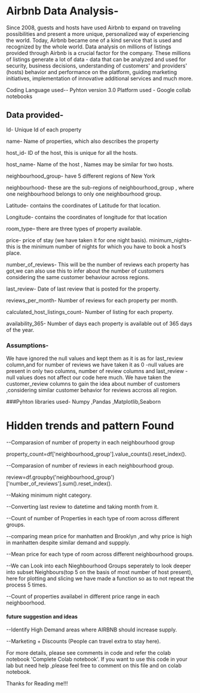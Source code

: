 # Airbnb Data Analysis-

Since 2008, guests and hosts have used Airbnb to expand on traveling possibilities and present a more unique, personalized way of experiencing the world. Today, Airbnb became one of a kind service that is used and recognized by the whole world. Data analysis on millions of listings provided through Airbnb is a crucial factor for the company. These millions of listings generate a lot of data - data that can be analyzed and used for security, business decisions, understanding of customers' and providers' (hosts) behavior and performance on the platform, guiding marketing initiatives, implementation of innovative additional services and much more.

Coding Language used-- Pyhton version 3.0
Platform used - Google collab notebooks

## Data provided-

Id-  Unique Id of each property

name- Name of properties, which also describes the property 

host_id- ID of the host, this is unique for all the hosts.

host_name- Name of the host , Names may be similar for two hosts.

neighbourhood_group-  have 5 different regions of New York

neighbourhood-   these are the sub-regions of neighbourhood_group , where one neighbourhood belongs to only one neighbourhood group.

Latitude-  contains the coordinates of Latitude for that location.

Longitude-  contains the coordinates of longitude for that location

room_type– there are three types of property available.

price-   price of stay (we have taken it for one night basis).
minimum_nights-   this is the minimum number of nights for which you have to book a host’s place.

number_of_reviews-  This will be the number of reviews each property has got,we can also use this to infer about the number of customers considering the same customer behaviour across regions.

last_review-  Date of last review that is posted for the property.

reviews_per_month-   Number of reviews for each property per month.

calculated_host_listings_count-  Number of listing for each property.

availability_365-  Number of days each property is available out of 365 days of the year.



### Assumptions-
We have ignored the null values and kept them as it is as for last_review column,and for number of reviews we have taken it as 0
-null values are present in only two columns, number of review columns and last_review
-null values does not affect our code here much.
We have taken the customer_review columns to gain the idea about number of customers ,considering similar customer behavior for reviews accross all region.


###Pyhton libraries used- Numpy ,Pandas ,Matplotlib,Seaborn

# Hidden trends and pattern Found



--Comparasion of number of property in each neighbourhood group


property_count=df['neighbourhood_group'].value_counts().reset_index().

--Comparasion of number of reviews in each neighbourhood group.

review=df.groupby('neighbourhood_group')['number_of_reviews'].sum().reset_index().

--Making minimum night category.

--Converting last review to datetime and taking month from it.

--Count of number of Properties in each type of room across different groups.

--comparing mean price for manhatten and Brooklyn ,and why price is high in manhatten despite similar demand and suppply.

--Mean price for each type of room across different neighbourhood groups.

--We can Look into each Nieghbourhood Groups seperately to look deeper into subset Neighbours(top 5 on the basis of most number of host present),
here for plotting and slicing we have made a function so as to not repeat the process 5 times.


--Count of properties availabel in different price range in each neighboorhood.

#### future suggestion and ideas

--Identify High Demand areas where AIRBNB should increase supply.

--Marketing + Discounts (People can travel extra to stay here).


For more details, please see comments in code and refer the colab notebook 'Complete Colab notebook'. If you want to use this code in your lab but need help ,please feel free to comment on this file and on colab notebook.

Thanks for Reading me!!!
